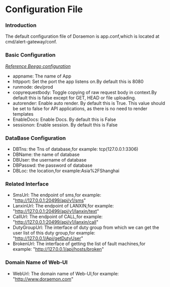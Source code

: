 # Configuration File
### Introduction
The default configuration file of Doraemon is app.conf,which is located at cmd/alert-gateway/conf.

### Basic Configuration
*[Reference Beego configuration](https://beego.me/docs/mvc/controller/config.md)*
- appname: The name of App
- httpport: Set the port the app listens on.By default this is 8080
- runmode: dev/prod
- copyrequestbody: Toggle copying of raw request body in context.By default this is false except for GET, HEAD or file uploading.
- autorender: Enable auto render. By default this is True. This value should be set to false for API applications, as there is no need to render templates
- EnableDocs: Enable Docs. By default this is False
- sessionon: Enable session. By default this is False

### DataBase Configuration
- DBTns: the Tns of database,for example: tcp(127.0.0.1:3306)
- DBName: the name of database
- DBUser: the username of database
- DBPasswd: the password of database
- DBLoc: the location,for example:Asia%2FShanghai

### Related Interface
- SmsUrl: The endpoint of sms,for example: "http://127.0.0.1:20499/api/v1/sms"
- LanxinUrl: The endpoint of LANXIN,for example: "http://127.0.0.1:20499/api/v1/lanxin/text"
- CallUrl: The endpoint of CALL,for example: "http://127.0.0.1:20499/api/v1/lanxin/call"
- DutyGroupUrl: The interface of duty group from which we can get the user list of this duty group,for example: "http://127.0.0.1/Api/getDutyUser"
- BrokenUrl: The interface of getting the list of fault machines,for example: "http://127.0.0.1/api/hosts/broken"

### Domain Name of Web-UI
- WebUrl: The domain name of Web-UI,for example: "http://www.doraemon.com"